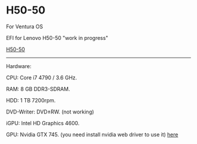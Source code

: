 # H50-50

For Ventura OS

EFI for Lenovo H50-50 "work in progress"

[H50-50](https://icecat.biz/rest/product-pdf?productId=26427811&lang=en)

---
Hardware:

CPU: Core i7 4790 / 3.6 GHz.

RAM: 8 GB DDR3-SDRAM.

HDD: 1 TB 7200rpm.

DVD-Writer: DVD±RW. (not working)

iGPU: Intel HD Graphics 4600.

GPU: Nvidia GTX 745. (you need install nvidia web driver to use it) [here](https://github.com/dortania/OpenCore-Legacy-Patcher)
